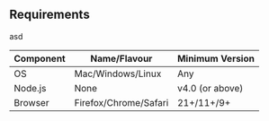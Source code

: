 ## Requirements
asd

| Component  | Name/Flavour | Minimum Version |
|---------   |---------     |------           |
|  OS | Mac/Windows/Linux | Any |
| Node.js | None  | v4.0 (or above) |
| Browser | Firefox/Chrome/Safari | 21+/11+/9+ |
